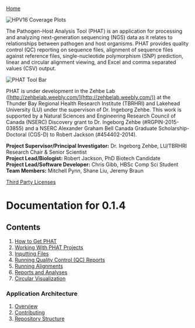 [Home](https://chgibb.github.io/PHATDocs/)

![HPV16 Coverage Plots](https://chgibb.github.io//PHATDocs/docs/releases/0.1.0-beta.1/covHPV16white.png)

The Pathogen-Host Analysis Tool (PHAT) is an application for processing and analyzing next-generation sequencing (NGS) data as it relates to relationships between pathogen and host organisms. PHAT provides quality control (QC) reporting on sequence files, alignment of sequence files against reference files, single-nucleotide polymorphism (SNP) prediction, linear and circular alignment viewing, and Excel and comma separated values (CSV) output.

![PHAT Tool Bar](https://chgibb.github.io//PHATDocs/docs/releases/0.1.4/PHATtoolbar.png)

PHAT is under development in the Zehbe Lab ([http://zehbelab.weebly.com/](http://zehbelab.weebly.com/)) at the Thunder Bay Regional Health Research Institute (TBRHRI) and Lakehead University (LU) under the supervison of Dr. Ingeborg Zehbe. This work is supported by a Natural Sciences and Engineering Research Council of Canada (NSERC) Discovery grant to Dr. Ingeborg Zehbe (#RGPIN-2015-03855) and a NSERC Alexander Graham Bell Canada Graduate Scholarship-Doctoral (CGS-D) to Robert Jackson (#454402-2014).

**Project Supervisor/Principal Investigator:** Dr. Ingeborg Zehbe, LU/TBRHRI Research Chair & Senior Scientist    
**Project Lead/Biologist:** Robert Jackson, PhD Biotech Candidate    
**Project Lead/Software Developer:** Chris Gibb, HBSc Comp Sci Student  
**Team Members:** Mitchell Pynn, Shane Liu, Jeremy Braun

[Third Party Licenses](https://chgibb.github.io/PHATDocs/docs/releases/0.1.4/thirdParty)

# Documentation for 0.1.4
## Contents
1. [How to Get PHAT](https://chgibb.github.io/PHATDocs/docs/releases/0.1.4/howToGetPHAT)
2. [Working With PHAT Projects](https://chgibb.github.io/PHATDocs/docs/releases/0.1.4/projects)
3. [Inputting Files](https://chgibb.github.io/PHATDocs/docs/releases/0.1.4/inputtingFiles)
4. [Running Quality Control (QC) Reports](https://chgibb.github.io/PHATDocs/docs/releases/0.1.4/QCReports)
5. [Running Alignments](https://chgibb.github.io/PHATDocs/docs/releases/0.1.4/runningAlignments)
6. [Reports and Analyses](https://chgibb.github.io/PHATDocs/docs/releases/0.1.4/reportsAndAnalyses)
7. [Circular Visualization](https://chgibb.github.io/PHATDocs/docs/releases/0.1.4/circularVisualization)

### Application Architecture
1. [Overview](https://chgibb.github.io/PHATDocs/docs/releases/0.1.4/archOverview)
2. [Contributing](https://chgibb.github.io/PHATDocs/docs/releases/0.1.4/contributingGuide)
3. [Repository Structure](https://chgibb.github.io/PHATDocs/docs/releases/0.1.4/repoStructure)
